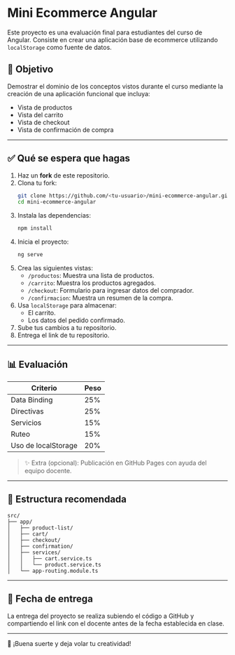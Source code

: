 # Mini Ecommerce Angular

Este proyecto es una evaluación final para estudiantes del curso de Angular. Consiste en crear una aplicación base de ecommerce utilizando `localStorage` como fuente de datos.

## 🌟 Objetivo

Demostrar el dominio de los conceptos vistos durante el curso mediante la creación de una aplicación funcional que incluya:

- Vista de productos
- Vista del carrito
- Vista de checkout
- Vista de confirmación de compra

---

## ✅ Qué se espera que hagas

1. Haz un **fork** de este repositorio.
2. Clona tu fork:
   ```bash
   git clone https://github.com/<tu-usuario>/mini-ecommerce-angular.git
   cd mini-ecommerce-angular
   ```
3. Instala las dependencias:
   ```bash
   npm install
   ```
4. Inicia el proyecto:
   ```bash
   ng serve
   ```
5. Crea las siguientes vistas:
   - `/productos`: Muestra una lista de productos.
   - `/carrito`: Muestra los productos agregados.
   - `/checkout`: Formulario para ingresar datos del comprador.
   - `/confirmacion`: Muestra un resumen de la compra.
6. Usa `localStorage` para almacenar:
   - El carrito.
   - Los datos del pedido confirmado.
7. Sube tus cambios a tu repositorio.
8. Entrega el link de tu repositorio.

---

## 📊 Evaluación

| Criterio                           | Peso |
|-----------------------------------|------|
| Data Binding                      | 25%  |
| Directivas                        | 25%  |
| Servicios                         | 15%  |
| Ruteo                             | 15%  |
| Uso de localStorage               | 20%  |

> ✨ Extra (opcional): Publicación en GitHub Pages con ayuda del equipo docente.

---

## 📂 Estructura recomendada

```
src/
├── app/
│   ├── product-list/
│   ├── cart/
│   ├── checkout/
│   ├── confirmation/
│   ├── services/
│   │   ├── cart.service.ts
│   │   └── product.service.ts
│   └── app-routing.module.ts
```

---

## 📅 Fecha de entrega

La entrega del proyecto se realiza subiendo el código a GitHub y compartiendo el link con el docente antes de la fecha establecida en clase.

---

🚀 ¡Buena suerte y deja volar tu creatividad!
